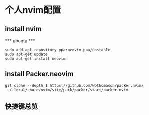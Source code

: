 # 个人nvim配置

## install nvim

*** ubuntu ***

``` 
sudo add-apt-repository ppa:neovim-ppa/unstable
sudo apt-get update
sudo apt-get install neovim
```

## install Packer.neovim

```
git clone --depth 1 https://github.com/wbthomason/packer.nvim\
 ~/.local/share/nvim/site/pack/packer/start/packer.nvim
```

## 快捷键总览




